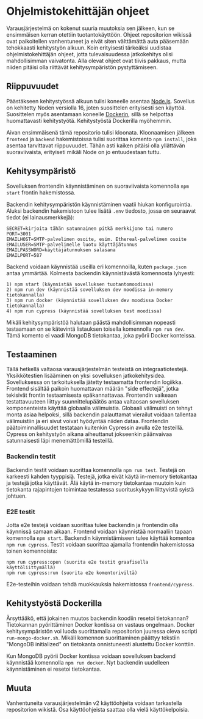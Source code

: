 # Ohjelmistokehittäjän ohjeet

Varausjärjestelmä on kokenut suuria muutoksia sen jälkeen, kun se ensimmäisen kerran otettiin tuotantokäyttöön. Ohjeet repositorion wikissä ovat paikoitellen vanhentuneet ja eivät siten välttämättä auta pääsemään tehokkaasti kehitystyön alkuun. Koin erityisesti tärkeäksi uudistaa ohjelmistokehittäjän ohjeet, jotta tulevaisuudessa jatkokehitys olisi mahdollisimman vaivatonta. Alla olevat ohjeet ovat tiivis pakkaus, mutta niiden pitäisi olla riittävät kehitysympäristön pystyttämiseen.

## Riippuvuudet

Päästäkseen kehitystyössä alkuun tulisi koneelle asentaa [Node.js](https://nodejs.org/en/). Sovellus on kehitetty Noden versiolla 16, joten suosittelen erityisesti sen käyttöä. Suosittelen myös asentamaan koneelle [Dockerin](https://www.docker.com/), sillä se helpottaa huomattavasti kehitystyötä. Kehitystyöstä Dockerilla myöhemmin.

Aivan ensimmäisenä tämä repositorio tulisi kloonata. Kloonaamisen jälkeen ```frontend``` ja ```backend``` hakemistoissa tulisi suorittaa komento ```npm install```, joka asentaa tarvittavat riippuvuudet. Tähän asti kaiken pitäisi olla yllättävän suoraviivaista, erityiseti mikäli Node on jo entuudestaan tuttu.

## Kehitysympäristö

Sovelluksen frontendin käynnistäminen on suoraviivaista komennolla ```npm start``` frontin hakemistossa.

Backendin kehitysympäristön käynnistäminen vaatii hiukan konfigurointia. Aluksi backendin hakemistoon tulee lisätä ```.env``` tiedosto, jossa on seuraavat tiedot (ei lainausmerkkejä):

    SECRET=kirjoita tähän satunnainen pitkä merkkijono tai numero 
    PORT=3001
    EMAILHOST=SMTP-palvelimen osoite, esim. Ethereal-palvelimen osoite
    EMAILUSER=SMTP-palvelimelle luotu käyttäjätunnus
    EMAILPASSWORD=käyttäjätunnuksen salasana
    EMAILPORT=587

Backend voidaan käynnistää useilla eri komennoilla, kuten ```package.json``` antaa ymmärtää. Kolmesta backendin käynnistävästä komennosta lyhyesti:

    1) npm start (käynnistää sovelluksen tuotantomoodissa)
    2) npm run dev (käynnistää sovelluksen dev moodissa in-memory tietokannalla)
    3) npm run docker (käynnistää sovelluksen dev moodissa Docker tietokannalla)
    4) npm run cypress (käynnistää sovelluksen test moodissa)

Mikäli kehitysympäristöä halutaan päästä mahdollisimman nopeasti testaamaan on se kätevintä listauksen toisella komennolla ```npm run dev```. Tämä komento ei vaadi MongoDB tietokantaa, joka pyörii Docker konteissa.

## Testaaminen

Tällä hetkellä valtaosa varausjärjestelmän testeistä on integraatiotestejä. Yksikkötestien lisääminen on yksi sovelluksen jatkokehitysidea. Sovelluksessa on tarkoituksella jätetty testaamatta frontendin logiikka. Frontend sisältää paikoin huomattavan määrän "side effectejä", jotka tekisivät frontin testaamisesta epäkannattavaa. Frontendin vaikeaan testattavuuteen liittyy suunnittelupäätös antaa valtaosan sovelluksen komponenteista käyttää globaalia välimuistia. Globaali välimuisti on tehnyt monta asiaa helpoksi, sillä backendin palauttamat vierailut voidaan tallentaa välimuistiin ja eri sivut voivat hyödyntää niiden dataa. Frontendin päätoiminnallisuudet testataan kuitenkin Cypressin avulla e2e testeillä. Cypress on kehitystyön aikana aiheuttanut jokseenkin päänvaivaa satunnaisesti läpi menemättömillä testeillä.

### Backendin testit

Backendin testit voidaan suorittaa komennolla ```npm run test```. Testejä on karkeesti kahden tyyppisiä. Testejä, jotka eivät käytä in-memory tietokantaa ja testejä jotka käyttävät. Älä käytä in-memory tietokantaa muutoin kuin tietokanta rajapintojen toimintaa testatessa suorituskykyyn liittyvistä syistä johtuen.

### E2E testit

Jotta e2e testejä voidaan suorittaa tulee backendin ja frontendin olla käynnissä samaan aikaan. Frontend voidaan käynnistää normaaliin tapaan komennolla ```npm start```. Backendin käynnistämiseen tulee käyttää komentoa ```npm run cypress```. Testit voidaan suorittaa ajamalla frontendin hakemistossa toinen komennoista:

    npm run cypress:open (suorita e2e testit graafisella käyttöliittymällä)
    npm run cypress:run (suorita e2e komentoriviltä)

E2e-testeihin voidaan tehdä muokkauksia hakemistossa ```frontend/cypress```.

## Kehitystyöstä Dockerilla

Ärsyttääkö, että jokainen muutos backendin koodiin resetoi tietokannan? Tietokannan pyörittäminen Docker kontissa on vastaus ongelmaan. Docker kehitysympäristön voi luoda suorittamalla repositorion juuressa oleva scripti ```run-mongo-docker.sh```. Mikäli komennon suorittaminen päättyy tekstiin "MongoDB initialized" on tietokanta onnistuneesti alustettu Docker konttiin.

Kun MongoDB pyörii Docker kontissa voidaan sovelluksen backend käynnistää komennolla ```npm run docker```. Nyt backendin uudelleen käynnistäminen ei resetoi tietokantaa.

## Muuta

Vanhentuneita varausjärjestelmän v2 käyttöohjeita voidaan tarkastella repositorion wikistä. Osa käyttöohjeista saattaa olla vielä käyttökelpoisia.
